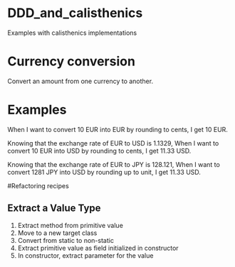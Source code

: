 # DDD_and_calisthenics
Examples with calisthenics implementations

# Currency conversion
Convert an amount from one currency to another.

# Examples
When I want to convert 10 EUR into EUR by rounding to cents,
I get 10 EUR.

Knowing that the exchange rate of EUR to USD is 1.1329,
When I want to convert 10 EUR into USD by rounding to cents,
I get 11.33 USD.

Knowing that the exchange rate of EUR to JPY is 128.121,
When I want to convert 1281 JPY into USD by rounding up to unit,
I get 11.33 USD.

#Refactoring recipes

## Extract a Value Type

1. Extract method from primitive value
2. Move to a new target class
3. Convert from static to non-static
4. Extract primitive value as field initialized in constructor
5. In constructor, extract parameter for the value
